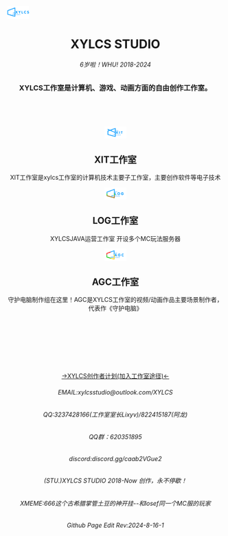<link rel="icon" href="images/index/xylcs2.png" type="image/png">
<img src="images/index/xylcs.png"  style="zoom: 5%;" />
<div align="center">
<h1>XYLCS STUDIO</h1>
<h6>6岁啦！WHU! 2018-2024</h6>
<h3>XYLCS工作室是计算机、游戏、动画方面的自由创作工作室。</h3>
<p></p>
<p>&nbsp;</p>
<p>&nbsp;</p>

<p></p>
<img src="images/index/XIT.png"  style="zoom: 5%;" />
<h2>XIT工作室</h2>
<p>XIT工作室是xylcs工作室的计算机技术主要子工作室，主要创作软件等电子技术</p>

<p></p>
<img src="images/index/LOG.png"  style="zoom: 5%;" />
<h2>LOG工作室</h2>
<p>XYLCSJAVA运营工作室 开设多个MC玩法服务器</p>

<p></p>
<img src="images/index/AGC.png"  style="zoom: 5%;" />
<h2>AGC工作室</h2>
<p>守护电脑制作组在这里！AGC是XYLCS工作室的视频/动画作品主要场景制作者，代表作《守护电脑》</p>

<p>&nbsp;</p>
<p>&nbsp;</p>
<p>&nbsp;</p>
<p>&nbsp;</p>

<div align="center">
<a href="Creator/main.html">->XYLCS创作者计划(加入工作室途径)<-</a>
<h6>EMAIL:xylcsstudio@outlook.com/XYLCS</h6>
<h6>QQ:3237428166(工作室室长Lixyv)/822415187(阿龙)</h6>
<h6>QQ群：620351895</h6>
<h6>discord:discord.gg/caab2VGue2</h6>
<h6>(STU.)XYLCS STUDIO 2018-Now 创作，永不停歇！</h6>
<h6>XMEME:666这个古希腊掌管土豆的神开挂--和losef同一个MC服的玩家</h6>
<h6>Github Page Edit Rev:2024-8-16-1</h6>
